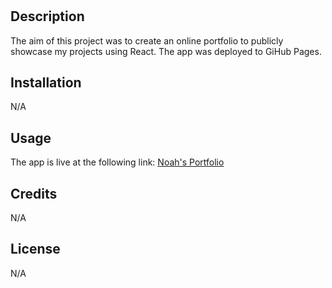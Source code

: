 # <React Portfolio>

## Description

The aim of this project was to create an online portfolio to publicly showcase my projects using React. The app was deployed to GiHub Pages.

## Installation

N/A

## Usage

The app is live at the following link: [Noah's Portfolio](https://noah138.github.io/react-portfolio)

## Credits

N/A

## License

N/A
